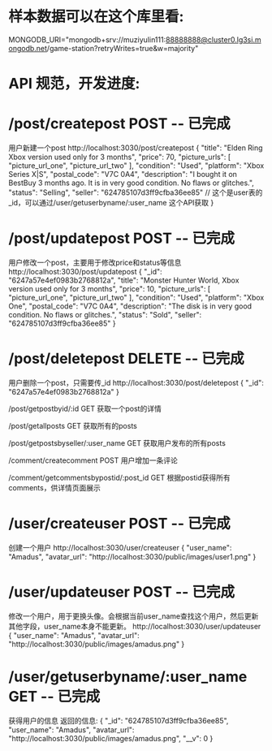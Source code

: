 # 样本数据可以在这个库里看:
MONGODB_URI="mongodb+srv://muziyulin111:88888888@cluster0.lg3si.mongodb.net/game-station?retryWrites=true&w=majority"


# API 规范，开发进度:

# /post/createpost POST -- 已完成
用户新建一个post
http://localhost:3030/post/createpost
{
    "title": "Elden Ring Xbox version used only for 3 months",
    "price": 70,
    "picture_urls": [
        "picture_url_one",
        "picture_url_two"
    ],
    "condition": "Used",
    "platform": "Xbox Series X|S",
    "postal_code": "V7C 0A4",
    "description": "I bought it on BestBuy 3 months ago. It is in very good condition. No flaws or glitches.",
    "status": "Selling",
    "seller": "624785107d3ff9cfba36ee85" // 这个是user表的_id，可以通过/user/getuserbyname/:user_name 这个API获取
}

# /post/updatepost POST -- 已完成
用户修改一个post，主要用于修改price和status等信息
http://localhost:3030/post/updatepost
{
    "_id": "6247a57e4ef0983b2768812a",
    "title": "Monster Hunter World, Xbox version used only for 3 months",
    "price": 10,
    "picture_urls": [
        "picture_url_one",
        "picture_url_two"
    ],
    "condition": "Used",
    "platform": "Xbox One",
    "postal_code": "V7C 0A4",
    "description": "The disk is in very good condition. No flaws or glitches.",
    "status": "Sold",
    "seller": "624785107d3ff9cfba36ee85"
}

# /post/deletepost DELETE -- 已完成
用户删除一个post，只需要传_id
http://localhost:3030/post/deletepost
{
    "_id": "6247a57e4ef0983b2768812a"
}

/post/getpostbyid/:id GET
获取一个post的详情

/post/getallposts GET
获取所有的posts

/post/getpostsbyseller/:user_name GET
获取用户发布的所有posts

/comment/createcomment POST
用户增加一条评论

/comment/getcommentsbypostid/:post_id GET
根据postid获得所有comments，供详情页面展示

# /user/createuser POST -- 已完成
创建一个用户
http://localhost:3030/user/createuser
{
    "user_name": "Amadus",
    "avatar_url": "http://localhost:3030/public/images/user1.png"
}

# /user/updateuser POST -- 已完成
修改一个用户，用于更换头像。会根据当前user_name查找这个用户，然后更新其他字段，user_name本身不能更新。
http://localhost:3030/user/updateuser
{
    "user_name": "Amadus",
    "avatar_url": "http://localhost:3030/public/images/amadus.png"
}

# /user/getuserbyname/:user_name GET -- 已完成
获得用户的信息
返回的信息:
{
  "_id": "624785107d3ff9cfba36ee85",
  "user_name": "Amadus",
  "avatar_url": "http://localhost:3030/public/images/amadus.png",
  "__v": 0
}